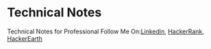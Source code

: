 # Technical Notes
Technical Notes for Professional
Follow Me On:<a href="https://www.linkedin.com/in/pappu-kumar-820755114/">Linkedin</a>,
<a href="https://www.hackerrank.com/PappuKr">HackerRank</a>,
<a href="https://www.hackerearth.com/@pappubcrec">HackerEarth</a>
